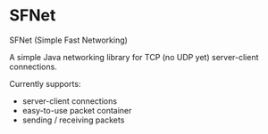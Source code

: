 # SFNet

SFNet (Simple Fast Networking)

A simple Java networking library for TCP (no UDP yet) server-client connections.

Currently supports:
- server-client connections
- easy-to-use packet container
- sending / receiving packets
